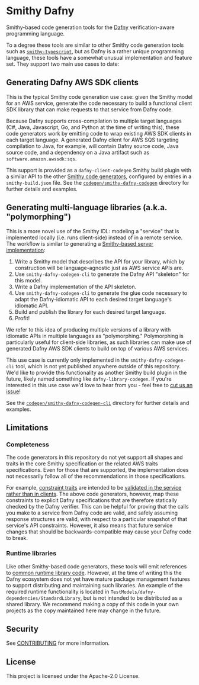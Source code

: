# Smithy Dafny

Smithy-based code generation tools for the [Dafny](https://dafny.org) verification-aware programming language.

To a degree these tools are similar to other Smithy code generation tools
such as [`smithy-typescript`](https://github.com/awslabs/smithy-typescript),
but as Dafny is a rather unique programming language,
these tools have a somewhat unusual implementation and feature set.
They support two main use cases to date:

## Generating Dafny AWS SDK clients

This is the typical Smithy code generation use case:
given the Smithy model for an AWS service,
generate the code necessary to build a functional client SDK library
that can make requests to that service from Dafny code.

Because Dafny supports cross-compilation to multiple target languages
(C#, Java, Javascript, Go, and Python at the time of writing this),
these code generators work by emitting code to wrap existing AWS SDK clients in each target language.
A generated Dafny client for AWS SQS targeting compilation to Java, for example,
will contain Dafny source code, Java source code,
and a dependency on a Java artifact such as `software.amazon.awssdk:sqs`.

This support is provided as a `dafny-client-codegen` Smithy build plugin
with a similar API to the other
[Smithy code generators](https://smithy.io/2.0/implementations.html#client-code-generators),
configured by entries in a `smithy-build.json` file.
See the [`codegen/smithy-dafny-codegen`](codegen/smithy-dafny-codegen) directory for
further details and examples.

## Generating multi-language libraries (a.k.a. "polymorphing")

This is a more novel use of the Smithy IDL: modeling a "service" that is implemented locally (i.e. runs client-side) instead of in a remote service.
The workflow is similar to generating a [Smithy-based server implementation](https://smithy.io/2.0/ts-ssdk/index.html):

1. Write a Smithy model that describes the API for your library,
   which by construction will be language-agnostic just as AWS service APIs are.
2. Use `smithy-dafny-codegen-cli` to generate the Dafny API "skeleton" for this model.
3. Write a Dafny implementation of the API skeleton.
4. Use `smithy-dafny-codegen-cli` to generate the glue code
   necessary to adapt the Dafny-idiomatic API to each desired target language's idiomatic API.
5. Build and publish the library for each desired target language.
6. Profit!

We refer to this idea of producing multiple versions of a library with idiomatic APIs in multiple languages as "polymorphing."
Polymorphing is particularly useful for client-side libraries,
as such libraries can make use of generated Dafny AWS SDK clients to build on top of various AWS services.

This use case is currently only implemented in the `smithy-dafny-codegen-cli` tool,
which is not yet published anywhere outside of this repository.
We'd like to provide this functionality as another Smithy build plugin in the future,
likely named something like `dafny-library-codegen`.
If you're interested in this use case we'd love to hear from you -
feel free to [cut us an issue](https://github.com/smithy-lang/smithy-dafny/issues/new)!

See the [`codegen/smithy-dafny-codegen-cli`](codegen/smithy-dafny-codegen-cli) directory for further details and examples.

## Limitations

### Completeness

The code generators in this repository do not yet support all shapes and traits in the core Smithy specification
or the related AWS traits specifications.
Even for those that are supported, the implementation does not necessarily follow all of the recommendations
in those specifications.

For example, [constraint traits](https://smithy.io/2.0/spec/constraint-traits.html) are intended to
be [validated in the service rather than in clients](https://smithy.io/2.0/guides/building-codegen/mapping-shapes-to-languages.html?highlight=client%20side%20validation#should-clients-enforce-constraint-traits).
The above code generators, however, map these constraints to explicit Dafny specifications
that are therefore statically checked by the Dafny verifier.
This can be helpful for proving that the calls you make to a service from Dafny code are valid,
and safely assuming response structures are valid,
with respect to a particular snapshot of that service's API constraints.
However, it also means that future service changes that should be backwards-compatible may cause your Dafny code to break.

### Runtime libraries

Like other Smithy-based code generators, these tools will emit references to 
[common runtime library code](https://smithy.io/2.0/guides/building-codegen/overview-and-concepts.html#runtime-libraries).
However, at the time of writing this the Dafny ecosystem does not yet have mature package management features
to support distributing and maintaining such libraries.
An example of the required runtime functionality is located in
`TestModels/dafny-dependencies/StandardLibrary`,
but is not intended to be distributed as a shared library.
We recommend making a copy of this code in your own projects
as the copy maintained here may change in the future.

## Security

See [CONTRIBUTING](CONTRIBUTING.md#security-issue-notifications) for more information.

## License

This project is licensed under the Apache-2.0 License.
